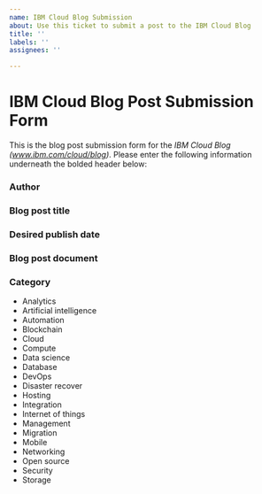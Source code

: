 ```yaml
---
name: IBM Cloud Blog Submission
about: Use this ticket to submit a post to the IBM Cloud Blog
title: ''
labels: ''
assignees: ''

---
```


# IBM Cloud Blog Post Submission Form

This is the blog post submission form for the *IBM Cloud Blog (www.ibm.com/cloud/blog)*. Please enter the following information underneath the bolded header below:


### Author
<!-- Name, title, and contact info of the author of the blog. --> 


### Blog post title
<!-- Titles should be in title case (capital letters on principal words). -->


### Desired publish date
<!-- Desired publish date must be at least 48 hours after time of submission. -->


### Blog post document
<!-- Attach a Word doc or Box Note URL of the document text. Text must be 100% finalized upon submission. -->


### Category
<!-- Select 1-3 of the categories listed below to tag your blog post. -->


* Analytics
* Artificial intelligence
* Automation
* Blockchain
* Cloud
* Compute
* Data science
* Database
* DevOps
* Disaster recover
* Hosting
* Integration
* Internet of things
* Management
* Migration
* Mobile
* Networking
* Open source
* Security
* Storage
